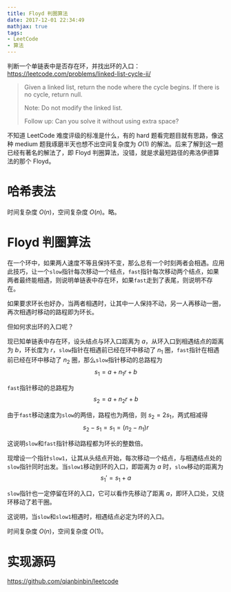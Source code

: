 ```yaml
---
title: Floyd 判圈算法
date: 2017-12-01 22:34:49
mathjax: true
tags:
- LeetCode
- 算法
---
```


判断一个单链表中是否存在环，并找出环的入口：
<https://leetcode.com/problems/linked-list-cycle-ii/>

> Given a linked list, return the node where the cycle begins. If there is no cycle, return null.
>
> Note: Do not modify the linked list.
>
> Follow up:
> Can you solve it without using extra space?

不知道 LeetCode 难度评级的标准是什么，有的 hard 题看完题目就有思路，像这种 medium 题我琢磨半天也想不出空间复杂度为 $O(1)$ 的解法。后来了解到这一题已经有著名的解法了，即 Floyd 判圈算法，没错，就是求最短路径的弗洛伊德算法的那个 Floyd。

<!-- more -->

# 哈希表法

时间复杂度 $O(n)$，空间复杂度 $O(n)$。略。

# Floyd 判圈算法

在一个环中，如果两人速度不等且保持不变，那么总有一个时刻两者会相遇。应用此技巧，让一个`slow`指针每次移动一个结点，`fast`指针每次移动两个结点，如果两者最终能相遇，则说明单链表中存在环，如果`fast`走到了表尾，则说明不存在。

如果要求环长也好办，当两者相遇时，让其中一人保持不动，另一人再移动一圈，再次相遇时移动的路程即为环长。

但如何求出环的入口呢？

现已知单链表中存在环，设头结点与环入口距离为 $a$，从环入口到相遇结点的距离为 $b$，环长度为 $r$，`slow`指针在相遇前已经在环中移动了 $n_1$ 圈，`fast`指针在相遇前已经在环中移动了 $n_2$ 圈，那么`slow`指针移动的总路程为
$$s_1 = a + n_1r + b$$

`fast`指针移动的总路程为
$$s_2 = a + n_2r + b$$

由于`fast`移动速度为`slow`的两倍，路程也为两倍，则 $s_2 = 2s_1$，两式相减得
$$s_2 - s_1 = s_1 = (n_2 - n_1)r$$

这说明`slow`和`fast`指针移动路程都为环长的整数倍。

现增设一个指针`slow1`，让其从头结点开始，每次移动一个结点，与相遇结点处的`slow`指针同时出发。当`slow1`移动到环的入口，即距离为 $a$ 时，`slow`移动的距离为
$$s_1' = s_1 + a$$

`slow`指针也一定停留在环的入口，它可以看作先移动了距离 $a$，即环入口处，又绕环移动了若干圈。

这说明，当`slow`和`slow1`相遇时，相遇结点必定为环的入口。

时间复杂度 $O(n)$，空间复杂度 $O(1)$。

# 实现源码

<https://github.com/qianbinbin/leetcode>
